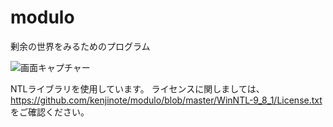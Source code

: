 # modulo
剰余の世界をみるためのプログラム

![画面キャプチャー](https://github.com/kenjinote/modulo/wiki/preview.png "画面キャプチャー")

NTLライブラリを使用しています。
ライセンスに関しましては、
https://github.com/kenjinote/modulo/blob/master/WinNTL-9_8_1/License.txt
をご確認ください。
